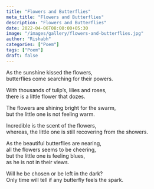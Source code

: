 ```yaml
---
title: "Flowers and Butterflies"
meta_title: "Flowers and Butterflies"
description: "Flowers and Butterflies"
date: 2022-04-06T08:00:00+05:30
image: "/images/gallery/flowers-and-butterflies.jpg"
author: "Rishabh"
categories: ["Poem"]
tags: ["Poem"]
draft: false
---
```



As the sunshine kissed the flowers,<br>
butterflies come searching for their powers.

With thousands of tulip’s, lilies and roses,<br>
there is a little flower that dozes.

The flowers are shining bright for the swarm,<br>
but the little one is not feeling warm.

Incredible is the scent of the flowers,<br>
whereas, the little one is still recovering from the showers.

As the beautiful butterflies are nearing,<br>
all the flowers seems to be cheering,<br>
but the little one is feeling blues,<br>
as he is not in their views.

Will he be chosen or be left in the dark?<br>
Only time will tell if any butterfly feels the spark.
